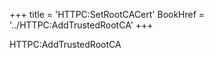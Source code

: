 +++
title = 'HTTPC:SetRootCACert'
BookHref = '../HTTPC:AddTrustedRootCA'
+++

HTTPC:AddTrustedRootCA
